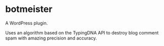 botmeister
==================
A WordPress plugin.

Uses an algorithm based on the TypingDNA API to destroy blog comment spam with amazing precision and accuracy.
